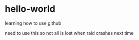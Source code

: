 # hello-world
learning how to use github

need to use this so not all is lost when raid crashes next time
